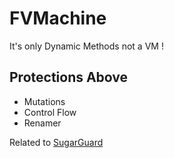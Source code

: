 # FVMachine

It's only Dynamic Methods not a VM !

## Protections Above

- Mutations
- Control Flow
- Renamer

Related to [SugarGuard](https://github.com/Leaked0/SugarGuard)
